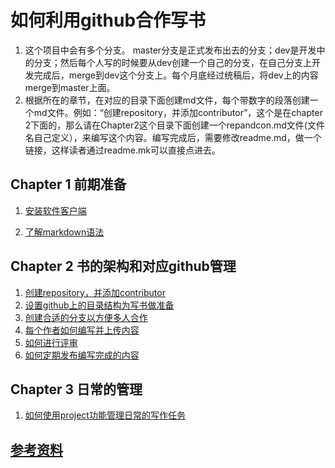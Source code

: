 # 如何利用github合作写书

1. 这个项目中会有多个分支。 master分支是正式发布出去的分支；dev是开发中的分支；然后每个人写的时候要从dev创建一个自己的分支，在自己分支上开发完成后，merge到dev这个分支上。每个月底经过统稿后，将dev上的内容merge到master上面。
2. 根据所在的章节，在对应的目录下面创建md文件，每个带数字的段落创建一个md文件。例如：“创建repository，并添加contributor”，这个是在chapter 2下面的，那么请在Chapter2这个目录下面创建一个repandcon.md文件(文件名自己定义），来编写这个内容。编写完成后，需要修改readme.md，做一个链接，这样读者通过readme.mk可以直接点进去。

   

## Chapter 1 前期准备

1. [安装软件客户端](./Chapter1/article1.md)

2. [了解markdown语法](./Chapter1/markdown.md)

## Chapter 2 书的架构和对应github管理

1. [创建repository，并添加contributor](./Chapter2/rep.md)
2. [设置github上的目录结构为写书做准备](./Chapter2/stru.md)
3. [创建合适的分支以方便多人合作](./Chapter2/branch.md)
4. [每个作者如何编写并上传内容](./Chapter2/write.md)
5. [如何进行评审](./Chapter2/review.md)
6. [如何定期发布编写完成的内容](./Chapter2/publish.md)

## Chapter 3 日常的管理
1. [如何使用project功能管理日常的写作任务](./Chapter3/projectmnt.md)

## [参考资料](./Reference/reference.md)


